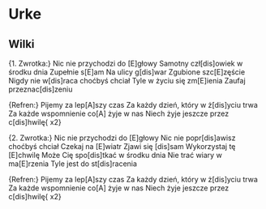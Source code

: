 # Urke
## Wilki

{1. Zwrotka:}
Nic nie przychodzi do [E]głowy
Samotny czł[dis]owiek w środku dnia
Zupełnie s[E]am
Na ulicy g[dis]war
Zgubione szc[E]zęście
Nigdy nie w[dis]raca choćbyś chciał
Tyle w życiu się zm[E]ienia
Zaufaj przeznac[dis]zeniu

{Refren:}
Pijemy za lep[A]szy czas
Za każdy dzień, który w ż[dis]yciu trwa
Za każde wspomnienie co[A] żyje w nas
Niech żyje jeszcze przez c[dis]hwilę{ x2}

{2. Zwrotka:}
Nic nie przychodzi do [E]głowy
Nic nie popr[dis]awisz choćbyś chciał
Czekaj na [E]wiatr
Zjawi się [dis]sam
Wykorzystaj tę [E]chwilę
Może Cię spo[dis]tkać w środku dnia
Nie trać wiary w ma[E]rzenia
Tyle jest do st[dis]racenia

{Refren:}
Pijemy za lep[A]szy czas
Za każdy dzień, który w ż[dis]yciu trwa
Za każde wspomnienie co[A] żyje w nas
Niech żyje jeszcze przez c[dis]hwilę{ x2}



